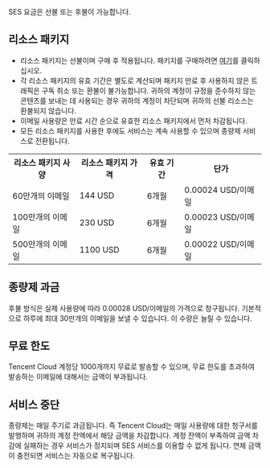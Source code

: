 SES 요금은 선불 또는 후불이 가능합니다.

## 리소스 패키지
- 리소스 패키지는 선불이며 구매 후 적용됩니다. 패키지를 구매하려면 [여기](http://buy.intl.cloud.tencent.com/ses)를 클릭하십시오.
- 각 리소스 패키지의 유효 기간은 별도로 계산되며 패키지 만료 후 사용하지 않은 트래픽은 구독 취소 또는 환불이 불가능합니다. 귀하의 계정이 규정을 준수하지 않는 콘텐츠를 보내는 데 사용되는 경우 귀하의 계정이 차단되며 귀하의 선불 리소스는 환불되지 않습니다.
- 이메일 사용량은 만료 시간 순으로 유효한 리소스 패키지에서 먼저 차감됩니다.
- 모든 리소스 패키지를 사용한 후에도 서비스는 계속 사용할 수 있으며 종량제 서비스로 전환됩니다.
<escape>
<table>
<tr>
<th>리소스 패키지 사양</th>
<th>리소스 패키지 가격</th>
<th>유효 기간</th>
<th>단가</th>
</tr>
<tr>
<td>60만개의 이메일</td>
<td>144 USD</td>
<td>6개월</td>
<td>0.00024 USD/이메일</td>
</tr>
<tr>
<td>100만개의 이메일</td>
<td>230 USD</td>
<td>6개월</td>
<td>0.00023 USD/이메일</td>
</tr>
<tr>
<td>500만개의 이메일</td>
<td>1100 USD</td>
<td>6개월</td>
<td>0.00022 USD/이메일</td>
</tr>
</table>

</escape>

## 종량제 과금
후불 방식은 실제 사용량에 따라  0.00028 USD/이메일의 가격으로 청구됩니다. 기본적으로 하루에 최대 30만개의 이메일을 보낼 수 있습니다. 이 수량은 늘릴 수 있습니다.
## 무료 한도
Tencent Cloud 계정당 1000개까지 무료로 발송할 수 있으며, 무료 한도를 초과하여 발송하는 이메일에 대해서는 금액이 부과됩니다.
## 서비스 중단
종량제는 매일 주기로 과금됩니다. 즉 Tencent Cloud는 매일 사용량에 대한 청구서를 발행하며 귀하의 계정 잔액에서 해당 금액을 차감합니다. 계정 잔액이 부족하여 금액 차감에 실패하는 경우 서비스가 정지되며 SES 서비스를 이용할 수 없게 됩니다. 연체 금액이 충전되면 서비스는 자동으로 복구됩니다.


